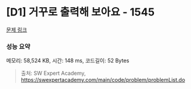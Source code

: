 # [D1] 거꾸로 출력해 보아요 - 1545 

[문제 링크](https://swexpertacademy.com/main/code/problem/problemDetail.do?contestProbId=AV2gbY0qAAQBBAS0) 

### 성능 요약

메모리: 58,524 KB, 시간: 148 ms, 코드길이: 52 Bytes



> 출처: SW Expert Academy, https://swexpertacademy.com/main/code/problem/problemList.do